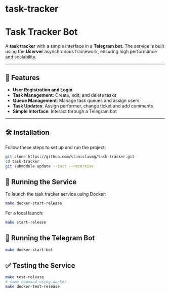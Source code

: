# task-tracker

# Task Tracker Bot

A **task tracker** with a simple interface in a **Telegram bot**. The service is built using the **Userver** asynchronous framework, ensuring high performance and scalability.

---

## 🚀 Features

- **User Registration and Login**
- **Task Management**: Create, edit, and delete tasks
- **Queue Management**: Manage task queues and assign users
- **Task Updates**: Assign performer, change ticket and add comments
- **Simple Interface**: Interact through a Telegram bot

---

## 🛠 Installation

Follow these steps to set up and run the project:

```bash
git clone https://github.com/stanislavmg/task-tracker.git
cd task-tracker
git submodule update --init --recursive
```

## 🚀 Running the Service

To launch the task tracker service using Docker:

```bash
make docker-start-release
```

For a local launch:

```bash
make start-release
```

## 🤖 Running the Telegram Bot

```bash
make docker-start-bot
```

## ✅ Testing the Service

```bash
make test-release
# same command using docker
make docker-test-release
```